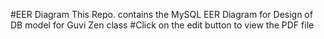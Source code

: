 #EER Diagram This Repo. contains the MySQL EER Diagram for Design of DB model for Guvi Zen class
#Click on the edit button to view the PDF file
